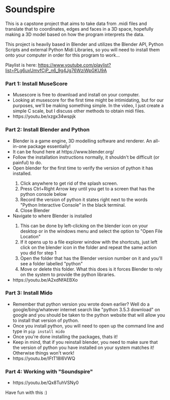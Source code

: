 <h1>Soundspire</h1>

This is a capstone project that aims to take data from .midi files and translate that to coordinates, edges and faces in a 3D space, hopefully making a 3D model based on how the program interprets the data.<br>

This project is heavily based in Blender and utilizes the Blender API, Python Scripts and external Python Midi Libraries, so you will need to install them onto your computer in order for this program to work...<br>

Playlist is here: https://www.youtube.com/playlist?list=PLg6uxUmvfCjP_n6_9g4Jg76WziWpGKU9A<br>

<h3>Part 1: Install MuseScore</h3>
<ul>
    <li>Musescore is free to download and install on your computer.</li>
    <li>Looking at musescore for the first time might be intimidating, but for our purposes, we'll be making something simple. In the video, I just create a simple C scale, but I discuss other methods to obtain midi files.</li>
    <li>https://youtu.be/xzgx34wspjk</li>
</ul>
<h3>Part 2: Install Blender and Python</h3>
<ul>
    <li>Blender is a game engine, 3D modelling software and renderer. An all-in-one package essentially!</li>
    <li>It can be found here at https://www.blender.org/</li>
    <li>Follow the installation instructions normally, it shouldn't be difficult (or painful) to do.</li>
    <li>Open blender for the first time to verify the version of python it has installed.</li>
        <ol>
            <li>Click anywhere to get rid of the splash screen.</li>
            <li>Press Ctrl+Right Arrow key until you get to a screen that has the python console below</li>
            <li>Record the version of python it states right next to the words "Python Interactive Console" in the black terminal.</li>
            <li>Close Blender</li>
        </ol>
    <li>Navigate to where Blender is installed</li>
        <ol>
            <li>This can be done by left-clicking on the blender icon on your desktop or in the windows menu and select the option to "Open File Location"</li>
            <li>If it opens up to a file explorer window with the shortcuts, just left click on the blender icon in the folder and repeat the same action you did for step 1</li>
            <li>Open the folder that has the Blender version number on it and you'll see a folder labelled "python"</li>
            <li>Move or delete this folder. What this does is it forces Blender to rely on the system to provide the python libraries.</li>
        </ol>
    <li>https://youtu.be/A2xdNfAEBXo</li>
</ul>
    
<h3>Part 3: Install Mido</h3>
<ul>
    <li>Remember that python version you wrote down earlier? Well do a google/bing/whatever internet search like "python 3.5.3 download" on google and you should be taken to the python website that will allow you to install that version of python.</li>
    <li>Once you install python, you will need to open up the command line and type in <code>pip install mido</code></li>
    <li>Once you're done installing the packages, thats it!</li>
    <li>Keep in mind, that if you reinstall blender, you need to make sure that the version of python you have installed on your system matches it! Otherwise things won't work!</li>
    <li>https://youtu.be/IFtT18l6VWQ</li>
</ul>
    

<h3>Part 4: Working with "Soundspire"</h3>
<ul>
    <li>https://youtu.be/Qx8TuhVSNy0</li>
</ul>

Have fun with this :)
